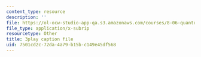 ```yaml
---
content_type: resource
description: ''
file: https://ol-ocw-studio-app-qa.s3.amazonaws.com/courses/8-06-quantum-physics-iii-spring-2018/7501cd2c72da4a79b15bc149e45df568_N9f0MIzNcmI.srt
file_type: application/x-subrip
resourcetype: Other
title: 3play caption file
uid: 7501cd2c-72da-4a79-b15b-c149e45df568
---
```

